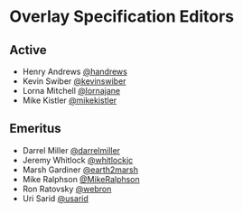 # Overlay Specification Editors

## Active
* Henry Andrews [@handrews](https://github.com/handrews)
* Kevin Swiber [@kevinswiber](https://github.com/kevinswiber)
* Lorna Mitchell [@lornajane](https://github.com/lornajane)
* Mike Kistler [@mikekistler](https://github.com/mikekistler)

## Emeritus
* Darrel Miller [@darrelmiller](https://github.com/darrelmiller)
* Jeremy Whitlock [@whitlockjc](https://github.com/whitlockjc)
* Marsh Gardiner [@earth2marsh](https://github.com/earth2marsh)
* Mike Ralphson [@MikeRalphson](https://github.com/MikeRalphson)
* Ron Ratovsky [@webron](https://github.com/webron)
* Uri Sarid [@usarid](https://github.com/usarid)
